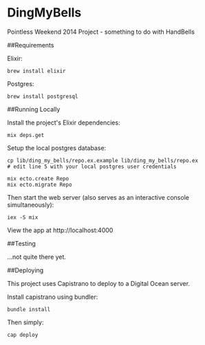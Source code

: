 # DingMyBells

Pointless Weekend 2014 Project - something to do with HandBells

##Requirements

Elixir:
```
brew install elixir
```

Postgres:
```
brew install postgresql
```

##Running Locally

Install the project's Elixir dependencies:
```
mix deps.get
```

Setup the local postgres database:
```
cp lib/ding_my_bells/repo.ex.example lib/ding_my_bells/repo.ex
# edit line 5 with your local postgres user credentials

mix ecto.create Repo
mix ecto.migrate Repo
```


Then start the web server (also serves as an interactive console simultaneously):
```
iex -S mix
```

View the app at http://localhost:4000

##Testing

...not quite there yet.

##Deploying

This project uses Capistrano to deploy to a Digital Ocean server.

Install capistrano using bundler:
```
bundle install
```

Then simply:
```
cap deploy
```
